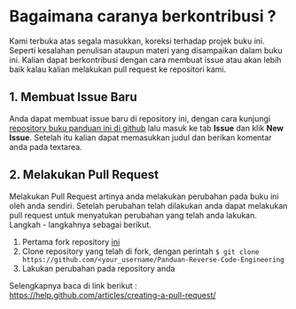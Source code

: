 # Bagaimana caranya berkontribusi ?

Kami terbuka atas segala masukkan, koreksi terhadap projek buku ini. Seperti kesalahan penulisan ataupun materi yang disampaikan dalam buku ini. Kalian dapat berkontribusi dengan cara membuat issue atau akan lebih baik kalau kalian melakukan pull request ke repositori kami.

## 1. Membuat Issue Baru
Anda dapat membuat issue baru di repository ini, dengan cara kunjungi [repository buku panduan ini di github](https://github.com/ReversingID/Panduan-Reverse-Code-Engineering) lalu masuk ke tab **Issue** dan klik **New Issue**. Setelah itu kalian dapat memasukkan judul dan berikan komentar anda pada textarea.

## 2. Melakukan Pull Request
Melakukan Pull Request artinya anda melakukan perubahan pada buku ini oleh anda sendiri. Setelah perubahan telah dilakukan anda dapat melakukan pull request untuk menyatukan perubahan yang telah anda lakukan. Langkah - langkahnya sebagai berikut.

1. Pertama fork repository [ini](https://github.com/ReversingID/Panduan-Reverse-Code-Engineering)
2. Clone repository yang telah di fork, dengan perintah `$ git clone https://github.com/<your_username/Panduan-Reverse-Code-Engineering`
3. Lakukan perubahan pada repository anda

Selengkapnya baca di link berikut : https://help.github.com/articles/creating-a-pull-request/